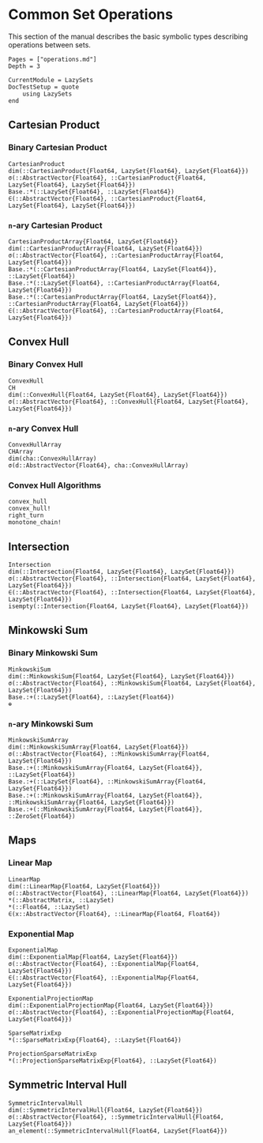 # Common Set Operations

This section of the manual describes the basic symbolic types describing
operations between sets.

```@contents
Pages = ["operations.md"]
Depth = 3
```

```@meta
CurrentModule = LazySets
DocTestSetup = quote
    using LazySets
end
```

## Cartesian Product

### Binary Cartesian Product

```@docs
CartesianProduct
dim(::CartesianProduct{Float64, LazySet{Float64}, LazySet{Float64}})
σ(::AbstractVector{Float64}, ::CartesianProduct{Float64, LazySet{Float64}, LazySet{Float64}})
Base.:*(::LazySet{Float64}, ::LazySet{Float64})
∈(::AbstractVector{Float64}, ::CartesianProduct{Float64, LazySet{Float64}, LazySet{Float64}})
```

### ``n``-ary Cartesian Product

```@docs
CartesianProductArray{Float64, LazySet{Float64}}
dim(::CartesianProductArray{Float64, LazySet{Float64}})
σ(::AbstractVector{Float64}, ::CartesianProductArray{Float64, LazySet{Float64}})
Base.:*(::CartesianProductArray{Float64, LazySet{Float64}}, ::LazySet{Float64})
Base.:*(::LazySet{Float64}, ::CartesianProductArray{Float64, LazySet{Float64}})
Base.:*(::CartesianProductArray{Float64, LazySet{Float64}}, ::CartesianProductArray{Float64, LazySet{Float64}})
∈(::AbstractVector{Float64}, ::CartesianProductArray{Float64, LazySet{Float64}})
```

## Convex Hull

### Binary Convex Hull

```@docs
ConvexHull
CH
dim(::ConvexHull{Float64, LazySet{Float64}, LazySet{Float64}})
σ(::AbstractVector{Float64}, ::ConvexHull{Float64, LazySet{Float64}, LazySet{Float64}})
```

### ``n``-ary Convex Hull

```@docs
ConvexHullArray
CHArray
dim(cha::ConvexHullArray)
σ(d::AbstractVector{Float64}, cha::ConvexHullArray)
```

### Convex Hull Algorithms

```@docs
convex_hull
convex_hull!
right_turn
monotone_chain!
```

## Intersection

```@docs
Intersection
dim(::Intersection{Float64, LazySet{Float64}, LazySet{Float64}})
σ(::AbstractVector{Float64}, ::Intersection{Float64, LazySet{Float64}, LazySet{Float64}})
∈(::AbstractVector{Float64}, ::Intersection{Float64, LazySet{Float64}, LazySet{Float64}})
isempty(::Intersection{Float64, LazySet{Float64}, LazySet{Float64}})
```

## Minkowski Sum

### Binary Minkowski Sum

```@docs
MinkowskiSum
dim(::MinkowskiSum{Float64, LazySet{Float64}, LazySet{Float64}})
σ(::AbstractVector{Float64}, ::MinkowskiSum{Float64, LazySet{Float64}, LazySet{Float64}})
Base.:+(::LazySet{Float64}, ::LazySet{Float64})
⊕
```

### ``n``-ary Minkowski Sum

```@docs
MinkowskiSumArray
dim(::MinkowskiSumArray{Float64, LazySet{Float64}})
σ(::AbstractVector{Float64}, ::MinkowskiSumArray{Float64, LazySet{Float64}})
Base.:+(::MinkowskiSumArray{Float64, LazySet{Float64}}, ::LazySet{Float64})
Base.:+(::LazySet{Float64}, ::MinkowskiSumArray{Float64, LazySet{Float64}})
Base.:+(::MinkowskiSumArray{Float64, LazySet{Float64}}, ::MinkowskiSumArray{Float64, LazySet{Float64}})
Base.:+(::MinkowskiSumArray{Float64, LazySet{Float64}}, ::ZeroSet{Float64})
```

## Maps

### Linear Map

```@docs
LinearMap
dim(::LinearMap{Float64, LazySet{Float64}})
σ(::AbstractVector{Float64}, ::LinearMap{Float64, LazySet{Float64}})
*(::AbstractMatrix, ::LazySet)
*(::Float64, ::LazySet)
∈(x::AbstractVector{Float64}, ::LinearMap{Float64, Float64})
```

### Exponential Map

```@docs
ExponentialMap
dim(::ExponentialMap{Float64, LazySet{Float64}})
σ(::AbstractVector{Float64}, ::ExponentialMap{Float64, LazySet{Float64}})
∈(::AbstractVector{Float64}, ::ExponentialMap{Float64, LazySet{Float64}})
```

```@docs
ExponentialProjectionMap
dim(::ExponentialProjectionMap{Float64, LazySet{Float64}})
σ(::AbstractVector{Float64}, ::ExponentialProjectionMap{Float64, LazySet{Float64}})
```

```@docs
SparseMatrixExp
*(::SparseMatrixExp{Float64}, ::LazySet{Float64})
```

```@docs
ProjectionSparseMatrixExp
*(::ProjectionSparseMatrixExp{Float64}, ::LazySet{Float64})
```

## Symmetric Interval Hull

```@docs
SymmetricIntervalHull
dim(::SymmetricIntervalHull{Float64, LazySet{Float64}})
σ(::AbstractVector{Float64}, ::SymmetricIntervalHull{Float64, LazySet{Float64}})
an_element(::SymmetricIntervalHull{Float64, LazySet{Float64}})
```
